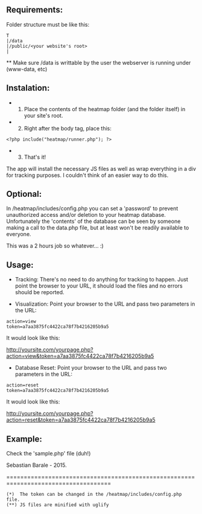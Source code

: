 Requirements:
------------

Folder structure must be like this:

```
T
|/data
|/public/<your website's root>
|
```
** Make sure /data is writtable by the user the webserver is running under (www-data, etc)

Instalation:
-----------

- 1) Place the contents of the heatmap folder (and the folder itself) in your site's root.
- 2) Right after the body tag, place this:

```
<?php include("heatmap/runner.php"); ?>
```

- 3) That's it!

The app will install the necessary JS files as well as wrap everything in a div for tracking purposes.
I couldn't think of an easier way to do this.

Optional:
--------

In /heatmap/includes/config.php you can set a 'password' to prevent unauthorized access and/or deletion to
your heatmap database. Unfortunately the 'contents' of the database can be seen by someone making a call
to the data.php file, but at least won't be readily available to everyone.

This was a 2 hours job so whatever... :)


Usage:
-----

- Tracking:
There's no need to do anything for tracking to happen. Just point the browser to your URL, it should load the files and no errors should be reported.

- Visualization:
Point your browser to the URL and pass two parameters in the URL:

```
action=view
token=a7aa3875fc4422ca78f7b4216205b9a5
```

It would look like this:

http://yoursite.com/yourpage.php?action=view&token=a7aa3875fc4422ca78f7b4216205b9a5



- Database Reset:
Point your browser to the URL and pass two parameters in the URL:

```
action=reset
token=a7aa3875fc4422ca78f7b4216205b9a5
```

It would look like this:

http://yoursite.com/yourpage.php?action=reset&token=a7aa3875fc4422ca78f7b4216205b9a5


Example:
-------

Check the 'sample.php' file (duh!)

Sebastian Barale - 2015.


====================================================================================
```
(*)  The token can be changed in the /heatmap/includes/config.php file.
(**) JS files are minified with uglify
```
